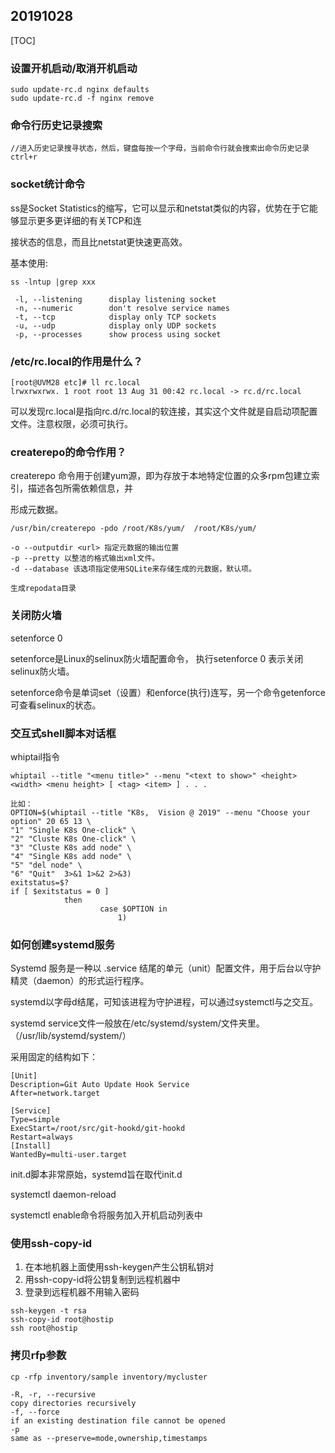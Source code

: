 ## 20191028

[TOC]

### 设置开机启动/取消开机启动

```
sudo update-rc.d nginx defaults
sudo update-rc.d -f nginx remove
```

### 命令行历史记录搜索

```
//进入历史记录搜寻状态，然后，键盘每按一个字母，当前命令行就会搜索出命令历史记录
ctrl+r
```

### socket统计命令

ss是Socket Statistics的缩写，它可以显示和netstat类似的内容，优势在于它能够显示更多更详细的有关TCP和连

接状态的信息，而且比netstat更快速更高效。

基本使用:

```
ss -lntup |grep xxx

 -l, --listening      display listening socket
 -n, --numeric        don't resolve service names
 -t, --tcp            display only TCP sockets
 -u, --udp            display only UDP sockets
 -p, --processes      show process using socket
```

### /etc/rc.local的作用是什么？

```
[root@UVM28 etc]# ll rc.local
lrwxrwxrwx. 1 root root 13 Aug 31 00:42 rc.local -> rc.d/rc.local
```

可以发现rc.local是指向rc.d/rc.local的软连接，其实这个文件就是自启动项配置文件。注意权限，必须可执行。

### createrepo的命令作用？

createrepo 命令用于创建yum源，即为存放于本地特定位置的众多rpm包建立索引，描述各包所需依赖信息，并

形成元数据。

```
/usr/bin/createrepo -pdo /root/K8s/yum/  /root/K8s/yum/

-o --outputdir <url> 指定元数据的输出位置
-p --pretty 以整洁的格式输出xml文件。
-d --database 该选项指定使用SQLite来存储生成的元数据，默认项。

生成repodata目录
```

### 关闭防火墙

setenforce 0

setenforce是Linux的selinux防火墙配置命令， 执行setenforce 0 表示关闭selinux防火墙。

setenforce命令是单词set（设置）和enforce(执行)连写，另一个命令getenforce可查看selinux的状态。

### 交互式shell脚本对话框

whiptail指令

```
whiptail --title "<menu title>" --menu "<text to show>" <height> <width> <menu height> [ <tag> <item> ] . . .

比如：
OPTION=$(whiptail --title "K8s,  Vision @ 2019" --menu "Choose your option" 20 65 13 \
"1" "Single K8s One-click" \
"2" "Cluste K8s One-click" \
"3" "Cluste K8s add node" \
"4" "Single K8s add node" \
"5" "del node" \
"6" "Quit"  3>&1 1>&2 2>&3)
exitstatus=$?
if [ $exitstatus = 0 ]
            then
                    case $OPTION in
                        1) 
```

### 如何创建systemd服务

Systemd 服务是一种以 .service 结尾的单元（unit）配置文件，用于后台以守护精灵（daemon）的形式运行程序。

systemd以字母d结尾，可知该进程为守护进程，可以通过systemctl与之交互。

systemd service文件一般放在/etc/systemd/system/文件夹里。（/usr/lib/systemd/system/）

采用固定的结构如下：

```
[Unit]
Description=Git Auto Update Hook Service
After=network.target

[Service]
Type=simple
ExecStart=/root/src/git-hookd/git-hookd
Restart=always
[Install]
WantedBy=multi-user.target
```

init.d脚本非常原始，systemd旨在取代init.d

systemctl daemon-reload

systemctl enable命令将服务加入开机启动列表中

### 使用ssh-copy-id

1. 在本地机器上面使用ssh-keygen产生公钥私钥对
2. 用ssh-copy-id将公钥复制到远程机器中
3. 登录到远程机器不用输入密码

```
ssh-keygen -t rsa
ssh-copy-id root@hostip
ssh root@hostip
```

### 拷贝rfp参数

```
cp -rfp inventory/sample inventory/mycluster
       
-R, -r, --recursive
copy directories recursively
-f, --force
if an existing destination file cannot be opened
-p
same as --preserve=mode,ownership,timestamps
```